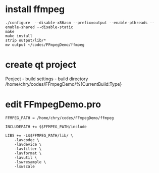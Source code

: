 # install ffmpeg
```
./configure  --disable-x86asm --prefix=output --enable-pthreads --enable-shared --disable-static
make
make install
strip output/lib/*
mv output ~/codes/FFmpegDemo/ffmpeg
```

# create qt project
Peoject - build settings - build directory
/home/chry/codes/FFmpegDemo/%{CurrentBuild:Type}

# edit FFmpegDemo.pro
```
FFMPEG_PATH = /home/chry/codes/FFmpegDemo/ffmpeg

INCLUDEPATH += $$FFMPEG_PATH/include

LIBS += -L$$FFMPEG_PATH/lib/ \
    -lavcodec \
    -lavdevice \
    -lavfilter \
    -lavformat \
    -lavutil \
    -lswresample \
    -lswscale
```
